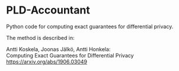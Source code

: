 # PLD-Accountant
Python code for computing exact guarantees for differential privacy.  


The method is described in:

Antti Koskela, Joonas Jälkö, Antti Honkela:  
Computing Exact Guarantees for Differential Privacy  
https://arxiv.org/abs/1906.03049  
